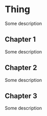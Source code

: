 # Thing

Some description

## Chapter 1

Some description

## Chapter 2

Some description

## Chapter 3

Some description
